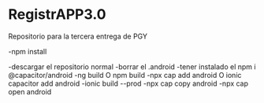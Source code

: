 # RegistrAPP3.0
Repositorio para la tercera entrega de PGY

-npm install

-descargar el repositorio normal
-borrar el .android
-tener instalado el npm i @capacitor/android
-ng build O npm build
-npx cap add android O ionic capacitor add android
-ionic build --prod
-npx cap copy android
-npx cap open android
